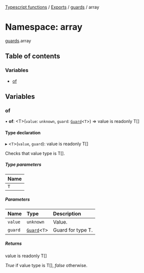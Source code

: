 [Typescript functions](../index.md) / [Exports](../modules.md) / [guards](guards.md) / array

# Namespace: array

[guards](guards.md).array

## Table of contents

### Variables

- [of](guards.array.md#of)

## Variables

### of

• **of**: <T\>(`value`: `unknown`, `guard`: [`Guard`](guards.md#guard)<`T`\>) => value is readonly T[]

#### Type declaration

▸ <`T`\>(`value`, `guard`): value is readonly T[]

Checks that value type is T[].

##### Type parameters

| Name |
| :------ |
| `T` |

##### Parameters

| Name | Type | Description |
| :------ | :------ | :------ |
| `value` | `unknown` | Value. |
| `guard` | [`Guard`](guards.md#guard)<`T`\> | Guard for type T. |

##### Returns

value is readonly T[]

_True_ if value type is T[], _false_ otherwise.
